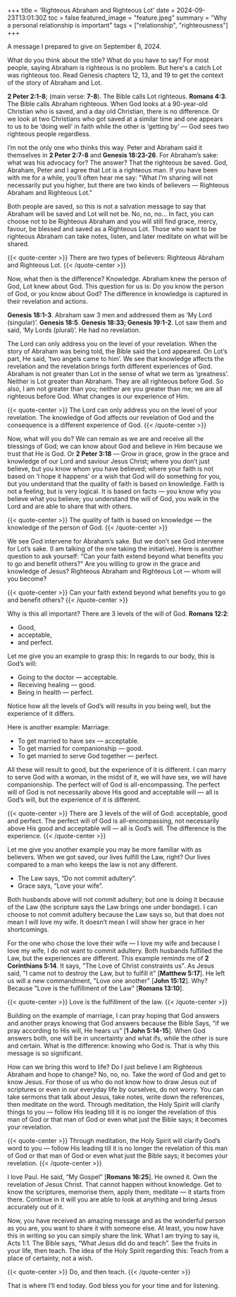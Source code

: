 +++
title = 'Righteous Abraham and Righteous Lot'
date = 2024-09-23T13:01:30Z
toc = false
featured_image = "feature.jpeg"
summary = "Why a personal relationship is important"
tags = ["relationship", "righteousness"]
+++

A message I prepared to give on September 8, 2024.

What do you think about the title? What do you have to say? For most people, saying
Abraham is righteous is no problem. But here's a catch Lot was righteous too.
Read Genesis chapters 12, 13, and 19 to get the context of the story of Abraham
and Lot.

**2 Peter 2:1-8**; (main verse: **7-8**). The Bible calls Lot righteous.
**Romans 4:3**. The Bible calls Abraham righteous. When God looks at a
90-year-old Christian who is saved, and a day old Christian, there is no
difference. Or we look at two Christians who got saved at a similar time and one
appears to us to be ‘doing well’ in faith while the other is ‘getting by’ — God
sees two righteous people regardless.

I’m not the only one who thinks this way. Peter and Abraham said it themselves in
**2 Peter 2:7-8** and **Genesis 18:23-26**. For Abraham’s sake: what was his advocacy
for? The answer? That the righteous be saved. God, Abraham, Peter and I agree
that Lot is a righteous man. If you have been with me for a while, you’ll often
hear me say: "What I’m sharing will not necessarily put you higher, but there are
two kinds of believers — Righteous Abraham and Righteous Lot."

Both people are saved, so this is not a salvation message to say that Abraham
will be saved and Lot will not be. No, no, no… In fact, you can choose not to be
Righteous Abraham and you will still find grace, mercy, favour, be blessed and
saved as a Righteous Lot. Those who want to be righteous Abraham can take notes,
listen, and later meditate on what will be shared.

{{< quote-center >}}
There are two types of believers: Righteous Abraham and Righteous Lot.
{{< /quote-center >}}

Now, what then is the difference? Knowledge. Abraham knew the person of God, Lot
knew about God. This question for us is: Do you know the person of God, or you
know about God? The difference in knowledge is captured in their revelation and actions.

**Genesis 18:1-3**. Abraham saw 3 men and addressed them as ‘My Lord (singular)’.
**Genesis 18:5**.
**Genesis 18:33; Genesis 19:1-2**. Lot saw them and said, ‘My Lords (plural)’.
He had no revelation.

The Lord can only address you on the level of your revelation. When the story of
Abraham was being told, the Bible said the Lord appeared. On Lot’s part, He said,
‘two angels came to him’. We see that knowledge affects the revelation and the
revelation brings forth different experiences of God. Abraham is not greater than
Lot in the sense of what we term as ‘greatness’. Neither is Lot greater than
Abraham. They are all righteous before God. So also, I am not greater than you;
neither are you greater than me; we are all righteous before God. What changes is
our experience of Him.

{{< quote-center >}}
The Lord can only address you on the level of your revelation. The knowledge of
God affects our revelation of God and the consequence is a different experience
of God.
{{< /quote-center >}}

Now, what will you do? We can remain as we are and receive all the blessings of
God; we can know about God and believe in Him because we trust that He is God.
Or **2 Peter 3:18** — Grow in grace, grow in the grace and knowledge of our Lord
and saviour Jesus Christ; where you don’t just believe, but you know whom you
have believed; where your faith is not based on ‘I hope it happens’ or a wish
that God will do something for you, but you understand that the quality of faith
is based on knowledge. Faith is not a feeling, but is very logical. It is based
on facts — you know why you believe what you believe; you understand the will of
God, you walk in the Lord and are able to share that with others.

{{< quote-center >}}
The quality of faith is based on knowledge — the knowledge of the person of God.
{{< /quote-center >}}

We see God intervene for Abraham’s sake. But we don’t see God intervene for Lot’s
sake. (I am talking of the one taking the initiative). Here is another question
to ask yourself: “Can your faith extend beyond what benefits you to go and
benefit others?” Are you willing to grow in the grace and knowledge of Jesus?
Righteous Abraham and Righteous Lot — whom will you become?

{{< quote-center >}}
Can your faith extend beyond what benefits you to go and benefit others?
{{< /quote-center >}}

Why is this all important? There are 3 levels of the will of God. **Romans 12:2**:

- Good,
- acceptable,
- and perfect.

Let me give you an example to grasp this: In regards to our body, this is God’s will:

- Going to the doctor — acceptable.
- Receiving healing — good.
- Being in health — perfect.

Notice how all the levels of God’s will results in you being well, but the
experience of it differs.

Here is another example: Marriage:

- To get married to have sex — acceptable.
- To get married for companionship — good.
- To get married to serve God together — perfect.

All these will result to good, but the experience of it is different. I can marry
to serve God with a woman, in the midst of it, we will have sex, we will have
companionship. The perfect will of God is all-encompassing. The perfect will of
God is not necessarily above His good and acceptable will — all is God’s will,
but the experience of it is different.

{{< quote-center >}}
There are 3 levels of the will of God: acceptable, good and perfect. The perfect
will of God is all-encompassing, not necessarily above His good and acceptable
will — all is God’s will. The difference is the experience.
{{< /quote-center >}}

Let me give you another example you may be more familiar with as believers. When
we got saved, our lives fulfill the Law, right? Our lives compared to a man who
keeps the law is not any different.

- The Law says, “Do not commit adultery”.
- Grace says, “Love your wife”.

Both husbands above will not commit adultery; but one is doing it because of the
Law (the scripture says the Law brings one under bondage). I can choose to not
commit adultery because the Law says so, but that does not mean I will love my
wife. It doesn’t mean I will show her grace in her shortcomings.

For the one who chose the love their wife — I love my wife and because I love my
wife, I do not want to commit adultery. Both husbands fulfilled the Law, but the
experiences are different. This example reminds me of **2 Corinthians 5:14**. It
says, "The Love of Christ constraints us". As Jesus said, "I came not to destroy
the Law, but to fulfill it" \[**Matthew 5:17**\]. He left us will a new commandment,
"Love one another" \[**John 15:12**\]. Why? Because "Love is the fulfillment of the
Law" \[**Romans 13:10**\].

{{< quote-center >}}
Love is the fulfillment of the law.
{{< /quote-center >}}

Building on the example of marriage, I can pray hoping that God answers and
another prays knowing that God answers because the Bible Says, “if we pray
according to His will, He hears us” \[**1 John 5:14-15**\]. When God answers
both, one will be in uncertainty and what ifs, while the other is sure and
certain. What is the difference: knowing who God is. That is why this message is
so significant.

How can we bring this word to life? Do I just believe I am Righteous Abraham and
hope to change? No, no, no. Take the word of God and get to know Jesus. For those
of us who do not know how to draw Jesus out of scriptures or even in our everyday
life by ourselves, do not worry. You can take sermons that talk about Jesus, take
notes, write down the references, then meditate on the word. Through meditation,
the Holy Spirit will clarify things to you — follow His leading till it is no
longer the revelation of this man of God or that man of God or even what just the
Bible says; it becomes your revelation.

{{< quote-center >}}
Through meditation, the Holy Spirit will clarify God’s word to you — follow His
leading till it is no longer the revelation of this man of God or that man of God
or even what just the Bible says; it becomes your revelation.
{{< /quote-center >}}

I love Paul. He said, “My Gospel” \[**Romans 16:25**\]. He owned it. Own the
revelation of Jesus Christ. That cannot happen without knowledge. Get to know the
scriptures, memorise them, apply them, meditate — it starts from there. Continue
in it will you are able to look at anything and bring Jesus accurately out of it.

Now, you have received an amazing message and as the wonderful person as you are,
you want to share it with someone else. At least, you now have this in writing so
you can simply share the link. What I am trying to say is, Acts 1:1. The Bible
says, “What Jesus did do and teach”. See the fruits in your life, then teach. The
idea of the Holy Spirit regarding this: Teach from a place of certainty, not a wish.

{{< quote-center >}}
Do, and then teach.
{{< /quote-center >}}

That is where I’ll end today. God bless you for your time and for listening.

